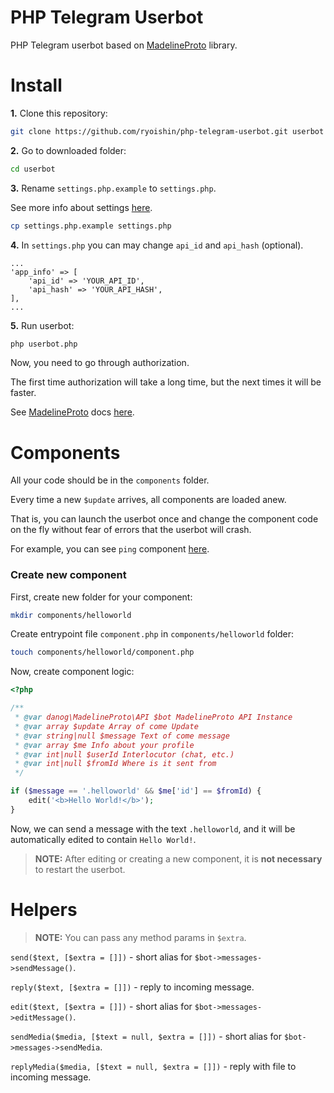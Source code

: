 # PHP Telegram Userbot

PHP Telegram userbot based on [MadelineProto](https://docs.madelineproto.xyz/) library.

# Install
**1.** Clone this repository:
```bash
git clone https://github.com/ryoishin/php-telegram-userbot.git userbot
```

**2.** Go to downloaded folder:
```bash
cd userbot
```

**3.** Rename `settings.php.example` to `settings.php`. 

See more info about settings [here](https://docs.madelineproto.xyz/docs/SETTINGS.html).
```bash
cp settings.php.example settings.php
```

**4.** In `settings.php` you can may change `api_id` and `api_hash` (optional).
```
...
'app_info' => [
    'api_id' => 'YOUR_API_ID',
    'api_hash' => 'YOUR_API_HASH',
],
...
```

**5.** Run userbot:
```bash
php userbot.php
```

Now, you need to go through authorization. 

The first time authorization will take a long time, but the next times it will be faster.

See [MadelineProto](https://docs.madelineproto.xyz/) docs [here](https://docs.madelineproto.xyz/).

# Components
All your code should be in the `components` folder.

Every time a new `$update` arrives, all components are loaded anew. 

That is, you can launch the userbot once and change the component code on the fly without fear of errors that the userbot will crash.

For example, you can see `ping` component [here](https://github.com/chipslays/php-telegram-userbot/tree/master/components/ping).

### Create new component

First, create new folder for your component:
```bash
mkdir components/helloworld
```

Create entrypoint file `component.php` in `components/helloworld` folder:
```bash
touch components/helloworld/component.php
```

Now, create component logic:
```php
<?php 

/**
 * @var danog\MadelineProto\API $bot MadelineProto API Instance
 * @var array $update Array of come Update
 * @var string|null $message Text of come message
 * @var array $me Info about your profile
 * @var int|null $userId Interlocutor (chat, etc.)
 * @var int|null $fromId Where is it sent from
 */

if ($message == '.helloworld' && $me['id'] == $fromId) {
    edit('<b>Hello World!</b>');
}
```

Now, we can send a message with the text `.helloworld`, and it will be automatically edited to contain `Hello World!`.

> **NOTE:** After editing or creating a new component, it is **not necessary** to restart the userbot.

# Helpers

> **NOTE:** You can pass any method params in `$extra`.

`send($text, [$extra = []])` - short alias for `$bot->messages->sendMessage()`.

`reply($text, [$extra = []])` - reply to incoming message.

`edit($text, [$extra = []])` - short alias for `$bot->messages->editMessage()`.

`sendMedia($media, [$text = null, $extra = []])` - short alias for `$bot->messages->sendMedia`.

`replyMedia($media, [$text = null, $extra = []])` - reply with file to incoming message.










